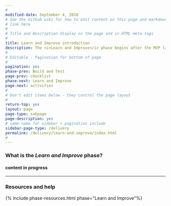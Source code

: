 ```yaml
---
#
modified-date: September 4, 2018
# See the Github wiki for how to edit content on this page and markdown styles you can use:
# link here
#
# Title and Description display on the page and in HTML meta tags
#
title: Learn and Improve introduction
description: The <i>Learn and Improve</i> phase begins after the MVP launch and continues until the service is retired. The goal is to continuously monitor, research, test, and improve for as long as the service is active.
#
# Editable - Pagination for bottom of page
#
pagination: yes
phase-prev: Build and Test
page-prev: checklist
phase-next: Learn and Improve
page-next: activities
#
# Don't edit items below - they control the page layout
#
return-top: yes
layout: page
page-type: subpage
page-description: yes
# same name for sidebar + pagination include
sidebar-page-type: /delivery
permalink: /delivery/learn-and-improve/index.html
#
---
```


### What is the *Learn and Improve* phase?

#### content in progress

<hr>


### Resources and help

{% include phase-resources.html phase="Learn and Improve"%}
<br/>
